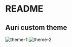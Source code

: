 # README

## Auri custom theme
![theme-1](https://user-images.githubusercontent.com/32946164/150612954-f49ba265-8e24-47ed-bb99-7f338e0f5739.jpeg)
![theme-2](https://user-images.githubusercontent.com/32946164/150613014-a315b96e-4ee2-414a-ad1c-7b4293626970.jpeg)
